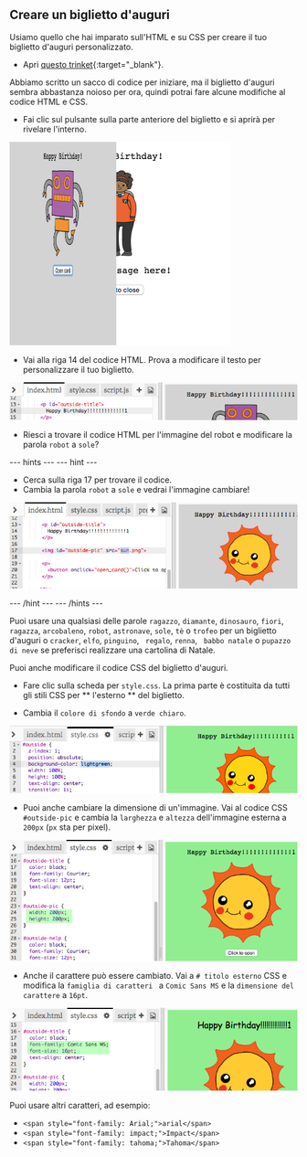 ## Creare un biglietto d'auguri

Usiamo quello che hai imparato sull'HTML e su CSS per creare il tuo biglietto d'auguri personalizzato.

+ Apri [questo trinket](https://trinket.io/html/b33e4f4ca8){:target="_blank"}.

Abbiamo scritto un sacco di codice per iniziare, ma il biglietto d'auguri sembra abbastanza noioso per ora, quindi potrai fare alcune modifiche al codice HTML e CSS.

+ Fai clic sul pulsante sulla parte anteriore del biglietto e si aprirà per rivelare l'interno.

![screenshot](images/birthday-click.png)

+ Vai alla riga 14 del codice HTML. Prova a modificare il testo per personalizzare il tuo biglietto.

![schermata](images/birthday-card-html.png)

+ Riesci a trovare il codice HTML per l'immagine del robot e modificare la parola ` robot ` a ` sole `?

\--- hints \--- \--- hint \---

+ Cerca sulla riga 17 per trovare il codice.
+ Cambia la parola ` robot ` a ` sole ` e vedrai l'immagine cambiare!

![screenshot](images/birthday-card-sun.png)

\--- /hint \--- \--- /hints \---

Puoi usare una qualsiasi delle parole ` ragazzo `, ` diamante `, ` dinosauro `, ` fiori `, ` ragazza `, ` arcobaleno `, ` robot `, ` astronave `, ` sole `, ` tè ` o ` trofeo ` per un biglietto d'auguri o ` cracker `, ` elfo `, ` pinguino `, ` regalo`, ` renna `, ` babbo natale` o ` pupazzo di neve ` se preferisci realizzare una cartolina di Natale.

Puoi anche modificare il codice CSS del biglietto d'auguri.

+ Fare clic sulla scheda per ` style.css `. La prima parte è costituita da tutti gli stili CSS per ** l'esterno ** del biglietto.

+ Cambia il ` colore di sfondo ` a ` verde chiaro `.

![screenshot](images/birthday-card-outside.png)

+ Puoi anche cambiare la dimensione di un'immagine. Vai al codice CSS `#outside-pic` e cambia la `larghezza` e `altezza` dell'immagine esterna a `200px` (`px` sta per pixel).

![schermata](images/birthday-card-size.png)

+ Anche il carattere può essere cambiato. Vai a ` # titolo esterno ` CSS e modifica la `famiglia di caratteri ` a ` Comic Sans MS ` e la ` dimensione del carattere ` a ` 16pt `.

![screenshot](images/birthday-card-font.png)

Puoi usare altri caratteri, ad esempio:

+ `<span style="font-family: Arial;">arial</span>`
+ `<span style="font-family: impact;">Impact</span>`
+ `<span style="font-family: tahoma;">Tahoma</span>`